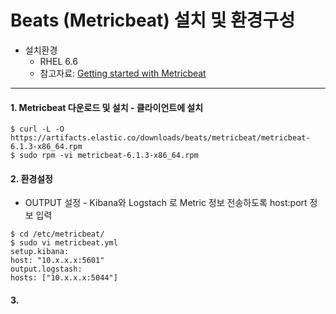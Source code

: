 # Beats (Metricbeat) 설치 및 환경구성

* 설치환경
    * RHEL 6.6
    * 참고자료: [Getting started with Metricbeat](https://www.elastic.co/guide/en/beats/metricbeat/6.1/metricbeat-getting-started.html)
---

#### 1. Metricbeat 다운로드 및 설치 - 클라이언트에 설치
  ```
  $ curl -L -O https://artifacts.elastic.co/downloads/beats/metricbeat/metricbeat-6.1.3-x86_64.rpm
  $ sudo rpm -vi metricbeat-6.1.3-x86_64.rpm
  ```
#### 2. 환경설정
  * OUTPUT 설정 - Kibana와 Logstach 로 Metric 정보 전송하도록 host:port 정보 입력
  ```
  $ cd /etc/metricbeat/
  $ sudo vi metricbeat.yml
  setup.kibana:
  host: "10.x.x.x:5601"
  output.logstash:
  hosts: ["10.x.x.x:5044"]
  ```
  
#### 3. 